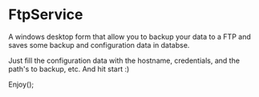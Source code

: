 # FtpService
 
A windows desktop form that allow you to backup your data to a FTP and saves some backup and configuration data in databse.

Just fill the configuration data with the hostname, credentials, and the path's to backup, etc.
And hit start :)

Enjoy();
